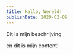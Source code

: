 ```yaml
---
title: Hallo, Wereld!
publishDate: 2020-02-06
---
```


Dit is mijn beschrijving

<!--more-->

en dit is mijn content!

